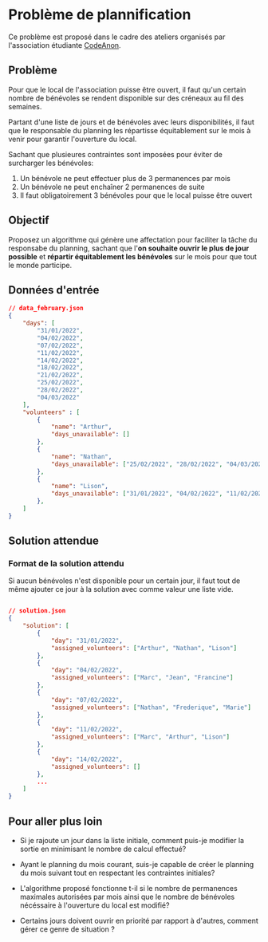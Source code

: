 # Problème de plannification

Ce problème est proposé dans le cadre des ateliers organisés par l'association étudiante [CodeAnon](https://codeanon.org).

## Problème

Pour que le local de l'association puisse être ouvert, il faut qu'un certain nombre de bénévoles se rendent disponible sur des créneaux au fil des semaines.

Partant d'une liste de jours et de bénévoles avec leurs disponibilités, il faut que le responsable du planning les répartisse équitablement sur le mois à venir pour garantir l'ouverture du local.

Sachant que plusieures contraintes sont imposées pour éviter de surcharger les bénévoles:
1. Un bénévole ne peut effectuer plus de 3 permanences par mois
2. Un bénévole ne peut enchaîner 2 permanences de suite 
3. Il faut obligatoirement 3 bénévoles pour que le local puisse être ouvert

## Objectif

Proposez un algorithme qui génère une affectation pour faciliter la tâche du responsabe du planning, sachant que l'**on souhaite ouvrir le plus de jour possible** et **répartir équitablement les bénévoles** sur le mois pour que tout le monde participe.


## Données d'entrée

```json
// data_february.json
{
    "days": [
        "31/01/2022",
        "04/02/2022",
        "07/02/2022",
        "11/02/2022",
        "14/02/2022",
        "18/02/2022",
        "21/02/2022",
        "25/02/2022",
        "28/02/2022",
        "04/03/2022"
    ],
    "volunteers" : [
        {
            "name": "Arthur",
            "days_unavailable": []
        },
        {
            "name": "Nathan",
            "days_unavailable": ["25/02/2022", "28/02/2022", "04/03/2022"]
        },
        {
            "name": "Lison",
            "days_unavailable": ["31/01/2022", "04/02/2022", "11/02/2022", "18/02/2022"]
        },
    ]
}
```

## Solution attendue

### Format de la solution attendu
Si aucun bénévoles n'est disponible pour un certain jour, il faut tout de même ajouter ce jour à la solution avec comme valeur une liste vide.
```json

// solution.json
{
    "solution": [
        {
            "day": "31/01/2022",
            "assigned_volunteers": ["Arthur", "Nathan", "Lison"]
        },
        {
            "day": "04/02/2022",
            "assigned_volunteers": ["Marc", "Jean", "Francine"]
        },
        {
            "day": "07/02/2022",
            "assigned_volunteers": ["Nathan", "Frederique", "Marie"]
        },
        {
            "day": "11/02/2022",
            "assigned_volunteers": ["Marc", "Arthur", "Lison"]
        },
        {
            "day": "14/02/2022",
            "assigned_volunteers": []
        },
        ...
    ]
}
```

## Pour aller plus loin

- Si je rajoute un jour dans la liste initiale, comment puis-je modifier la sortie en minimisant le nombre de calcul effectué?

- Ayant le planning du mois courant, suis-je capable de créer le planning du mois suivant tout en respectant les contraintes initiales? 

- L'algorithme proposé fonctionne t-il si le nombre de permanences maximales autorisées par mois ainsi que le nombre de bénévoles nécéssaire à l'ouverture du local est modifié?

- Certains jours doivent ouvrir en priorité par rapport à d'autres, comment gérer ce genre de situation ? 

